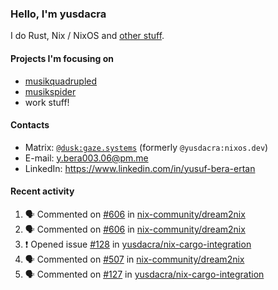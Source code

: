 ### Hello, I'm yusdacra

I do Rust, Nix / NixOS and [other stuff](https://gaze.systems/).

#### Projects I'm focusing on

- [musikquadrupled](https://github.com/yusdacra/musikquadrupled)
- [musikspider](https://github.com/yusdacra/musikspider)
- work stuff!

#### Contacts

- Matrix: [`@dusk:gaze.systems`](https://matrix.to/#/@dusk:gaze.systems) (formerly `@yusdacra:nixos.dev`)
- E-mail: y.bera003.06@pm.me
- LinkedIn: https://www.linkedin.com/in/yusuf-bera-ertan

#### Recent activity

<!--START_SECTION:activity-->
1. 🗣 Commented on [#606](https://github.com/nix-community/dream2nix/pull/606#issuecomment-1659003140) in [nix-community/dream2nix](https://github.com/nix-community/dream2nix)
2. 🗣 Commented on [#606](https://github.com/nix-community/dream2nix/pull/606#issuecomment-1656850150) in [nix-community/dream2nix](https://github.com/nix-community/dream2nix)
3. ❗ Opened issue [#128](https://github.com/yusdacra/nix-cargo-integration/issues/128) in [yusdacra/nix-cargo-integration](https://github.com/yusdacra/nix-cargo-integration)
4. 🗣 Commented on [#507](https://github.com/nix-community/dream2nix/issues/507#issuecomment-1655205804) in [nix-community/dream2nix](https://github.com/nix-community/dream2nix)
5. 🗣 Commented on [#127](https://github.com/yusdacra/nix-cargo-integration/issues/127#issuecomment-1653326955) in [yusdacra/nix-cargo-integration](https://github.com/yusdacra/nix-cargo-integration)
<!--END_SECTION:activity-->
